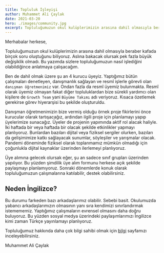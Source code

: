 ```yaml
---
title: Topluluk İşleyişi
author: Muhammet Ali Çaylak
date: 2021-03-20
hero: ./images/community.jpg
excerpt: Topluluğumuzun okul kulüplerimizin arasına dahil olmasıyla beraber kafada birçok soru oluştuğunu biliyoruz. Aslına bakacak olursak pek fazla büyük değişiklik olmadı. Bu yazımda sizlere topluluğumuzun nasıl işlediğini olabildiğince anlatmaya çalışacağım.
---
```


Merhabalar herkese,

Topluluğumuzun okul kulüplerimizin arasına dahil olmasıyla beraber kafada birçok soru oluştuğunu biliyoruz. Aslına bakacak olursak pek fazla büyük değişiklik olmadı. Bu yazımda sizlere topluluğumuzun nasıl işlediğini olabildiğince anlatmaya çalışacağım.

Ben de dahil olmak üzere şu an 4 kurucu üyeyiz. Yaptığımız bütün çalışmaları denetleyen, danışmanlık sağlayan ve resmî işlerle görevli olan `danışman öğretmenimiz` var. Ondan fazla da resmî üyemiz bulunmakta. Resmî olarak üyemiz olmayan fakat diğer topluluklardan bize sürekli yardımcı olan kişilere de `Growth Team` yani `Büyüme Takımı` adı veriyoruz. Kısaca özetlemek gerekirse görev hiyerarşisi bu şekilde oluşturuldu.

Danışman öğretmenimizin bize vermiş olduğu örnek proje fikirlerini önce kurucular olarak tartışacağız, ardından ilgili proje için planlamayı yapıp üyelerimize sunacağız. Üyeler de projenin yapımında aktif rol alacak haliyle. İki haftada bir veya haftada bir olacak şekilde etkinlikler yapmayı planlıyoruz. Bunlardan bazıları dijital veya fiziksel sergiler olurken, bazıları da gelişimimize katkı sağlayacak sunumlar, söyleşiler ve yarışmalar olacak. Pandemi döneminde fiziksel olarak toplanmamız mümkün olmadığı için çoğunlukla dijital kaynaklar üzerinden ilerlemeyi planlıyoruz.

Üye alımına gelecek olursak eğer, şu an sadece sınıf grupları üzerinden yapılıyor. Bu yüzden şimdilik üye alım formunu herkese açık şekilde paylaşmayı planlamıyoruz. Sonraki dönemlerde konuk olarak topluluğumuzun çalışmalarına katılabilir, destek olabilirsiniz.

## Neden İngilizce?

Bu durumu farkeden bazı arkadaşlarımız olabilir. Sebebi basit. Okulumuzda yabancı arkadaşlarımızın olmasının yanı sıra kendimizi sınırlandırmak istemememiz. Yaptığımız çalışmaların evrensel olmasını daha doğru buluyoruz. Bu yüzden sosyal medya üzerindeki paylaşımlarımızı İngilizce kimi zaman Türkçe yayınlamayı planlıyoruz.

Topluluğumuz hakkında daha çok bilgi sahibi olmak için [bilgi](https://info.nishgt.art) sayfamızı inceleyebilirsiniz.

Muhammet Ali Çaylak